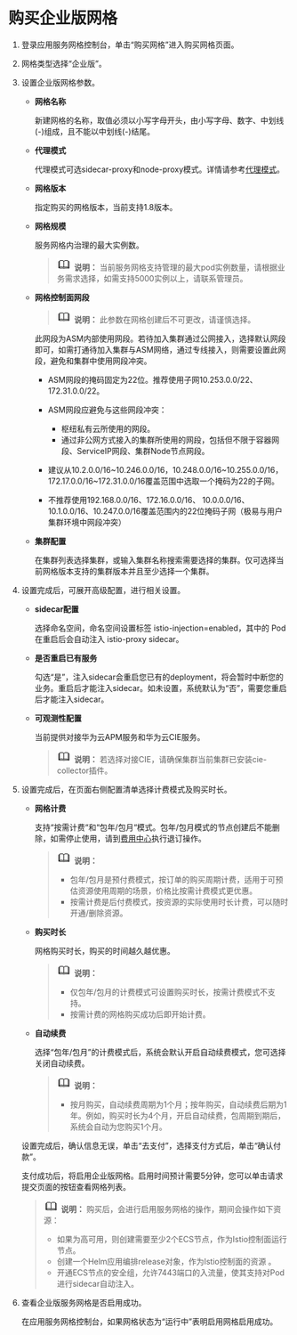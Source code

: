 # 购买企业版网格<a name="istio_01_0021"></a>

1.  登录应用服务网格控制台，单击“购买网格”进入购买网格页面。
2.  网格类型选择“企业版”。
3.  设置企业版网格参数。
    -   **网格名称**

        新建网格的名称，取值必须以小写字母开头，由小写字母、数字、中划线\(-\)组成，且不能以中划线\(-\)结尾。

    -   **代理模式**

        代理模式可选sidecar-proxy和node-proxy模式。详情请参考[代理模式](https://support.huaweicloud.com/usermanual-istio/istio_01_0022.html)。

    -   **网格版本**

        指定购买的网格版本，当前支持1.8版本。

    -   **网格规模**

        服务网格内治理的最大实例数。

        >![](public_sys-resources/icon-note.gif) **说明：** 
        >当前服务网格支持管理的最大pod实例数量，请根据业务需求选择，如需支持5000实例以上，请联系管理员。

    -   **网格控制面网段**

        >![](public_sys-resources/icon-note.gif) **说明：** 
        >此参数在网格创建后不可更改，请谨慎选择。

        此网段为ASM内部使用网段。若待加入集群通过公网接入，选择默认网段即可，如需打通待加入集群与ASM网络，通过专线接入，则需要设置此网段，避免和集群中使用网段冲突。

        -   ASM网段的掩码固定为22位。推荐使用子网10.253.0.0/22、172.31.0.0/22。
        -   ASM网段应避免与这些网段冲突：
            -   枢纽私有云所使用的网段。
            -   通过非公网方式接入的集群所使用的网段，包括但不限于容器网段、ServiceIP网段、集群Node节点网段。

        -   建议从10.2.0.0/16\~10.246.0.0/16，10.248.0.0/16\~10.255.0.0/16，172.17.0.0/16\~172.31.0.0/16覆盖范围中选取一个掩码为22的子网。
        -   不推荐使用192.168.0.0/16、172.16.0.0/16、 10.0.0.0/16、10.1.0.0/16、10.247.0.0/16覆盖范围内的22位掩码子网（极易与用户集群环境中网段冲突）

    -   **集群配置**

        在集群列表选择集群，或输入集群名称搜索需要选择的集群。仅可选择当前网格版本支持的集群版本并且至少选择一个集群。

4.  设置完成后，可展开高级配置，进行相关设置。
    -   **sidecar配置**

        选择命名空间，命名空间设置标签 istio-injection=enabled，其中的 Pod 在重启后会自动注入 istio-proxy sidecar。

    -   **是否重启已有服务**

        勾选“是”，注入sidecar会重启您已有的deployment，将会暂时中断您的业务。重启后才能注入sidecar。如未设置，系统默认为“否”，需要您重启后才能注入sidecar。

    -   **可观测性配置**

        当前提供对接华为云APM服务和华为云CIE服务。

        >![](public_sys-resources/icon-note.gif) **说明：** 
        >若选择对接CIE，请确保集群当前集群已安装cie-collector插件。


5.  设置完成后，在页面右侧配置清单选择计费模式及购买时长。

    -   **网格计费**

        支持“按需计费“和“包年/包月“模式。包年/包月模式的节点创建后不能删除，如需停止使用，请到[费用中心](https://account.huaweicloud.com/usercenter/#/userindex/retreatManagement)执行退订操作。

        >![](public_sys-resources/icon-note.gif) **说明：** 
        >-   包年/包月是预付费模式，按订单的购买周期计费，适用于可预估资源使用周期的场景，价格比按需计费模式更优惠。
        >-   按需计费是后付费模式，按资源的实际使用时长计费，可以随时开通/删除资源。

    -   **购买时长**

        网格购买时长，购买的时间越久越优惠。

        >![](public_sys-resources/icon-note.gif) **说明：** 
        >-   仅包年/包月的计费模式可设置购买时长，按需计费模式不支持。
        >-   按需计费的网格购买成功后即开始计费。

    -   **自动续费**

        选择“包年/包月”的计费模式后，系统会默认开启自动续费模式，您可选择关闭自动续费。

        >![](public_sys-resources/icon-note.gif) **说明：** 
        >-   按月购买，自动续费周期为1个月；按年购买，自动续费后期为1年。例如，购买时长为4个月，开启自动续费，包周期到期后，系统会自动为您购买1个月。


    设置完成后，确认信息无误，单击“去支付”，选择支付方式后，单击“确认付款”。

    支付成功后，将启用企业版网格。启用时间预计需要5分钟，您可以单击请求提交页面的按钮查看网格列表。

    >![](public_sys-resources/icon-note.gif) **说明：** 
    >购买后，会进行启用服务网格的操作，期间会操作如下资源：
    >-   如果为高可用，则创建需要至少2个ECS节点，作为Istio控制面运行节点。
    >-   创建一个Helm应用编排release对象，作为Istio控制面的资源 。
    >-   开通ECS节点的安全组，允许7443端口的入流量，使其支持对Pod进行sidecar自动注入。

6.  查看企业版服务网格是否启用成功。

    在应用服务网格控制台，如果网格状态为“运行中”表明启用网格启用成功。


